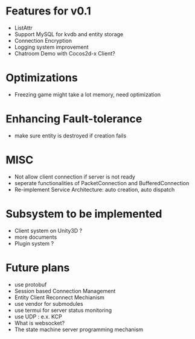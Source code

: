 # Features for v0.1
* ListAttr
* Support MySQL for kvdb and entity storage
* Connection Encryption
* Logging system improvement
* Chatroom Demo with Cocos2d-x Client?

# Optimizations
* Freezing game might take a lot memory, need optimization

# Enhancing Fault-tolerance
* make sure entity is destroyed if creation fails

# MISC
* Not allow client connection if server is not ready
* seperate functionalities of PacketConnection and BufferedConnection
* Re-implement Service Architecture: auto creation, auto dispatch

# Subsystem to be implemented
* Client system on Unity3D ?
* more documents
* Plugin system ?

# Future plans
* use protobuf
* Session based Connection Management
* Entity Client Reconnect Mechianism
* use vendor for submodules
* use termui for server status monitoring
* use UDP : e.x. KCP
* What is websocket?
* The state machine server programming mechanism